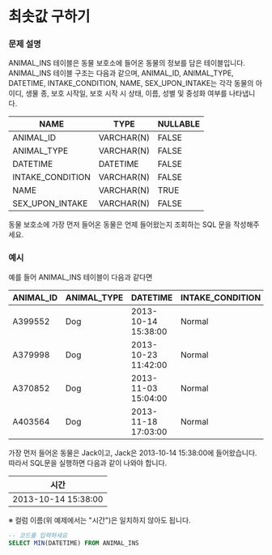 # 최솟값 구하기  

### 문제 설명 
ANIMAL_INS 테이블은 동물 보호소에 들어온 동물의 정보를 담은 테이블입니다. ANIMAL_INS 테이블 구조는 다음과 같으며, ANIMAL_ID, ANIMAL_TYPE, DATETIME, INTAKE_CONDITION, NAME, SEX\_UPON\_INTAKE는 각각 동물의 아이디, 생물 종, 보호 시작일, 보호 시작 시 상태, 이름, 성별 및 중성화 여부를 나타냅니다.

| NAME | TYPE | NULLABLE |
|------|------|----------|
|ANIMAL_ID| VARCHAR(N)|FALSE|
|ANIMAL_TYPE|VARCHAR(N)|FALSE|
|DATETIME|DATETIME|FALSE|
|INTAKE_CONDITION|VARCHAR(N)|FALSE|
|NAME|VARCHAR(N)|TRUE|
|SEX_UPON_INTAKE|VARCHAR(N)|FALSE|

동물 보호소에 가장 먼저 들어온 동물은 언제 들어왔는지 조회하는 SQL 문을 작성해주세요. 

### 예시 
예를 들어 ANIMAL_INS 테이블이 다음과 같다면
    
| ANIMAL_ID | ANIMAL_TYPE | DATETIME  | INTAKE_CONDITION | NAME    | SEX_UPON_INTAKE |
|-----------|------------|------------|-----------------------|----------|------------------------|
| A399552 | Dog              | 2013-10-14 15:38:00 | Normal                 | Jack      | Neutered Male           |
| A379998 | Dog              | 2013-10-23 11:42:00 | Normal                 | Disciple | Intact Male                |
| A370852 | Dog              | 2013-11-03 15:04:00 | Normal                 | Katie     | Spayed Female           |
| A403564 | Dog              | 2013-11-18 17:03:00 | Normal                 | Anna     | Spayed Female           |

가장 먼저 들어온 동물은 Jack이고, Jack은 2013-10-14 15:38:00에 들어왔습니다. 따라서 SQL문을 실행하면 다음과 같이 나와야 합니다. 

| 시간                |
|------------------------|
| 2013-10-14 15:38:00 |
※ 컬럼 이름(위 예제에서는 "시간")은 일치하지 않아도 됩니다.

```sql
-- 코드를 입력하세요
SELECT MIN(DATETIME) FROM ANIMAL_INS
```